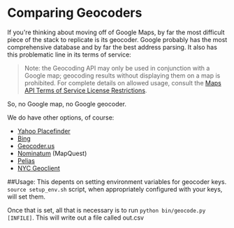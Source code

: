 Comparing Geocoders
===================

If you're thinking about moving off of Google Maps, by far the most difficult piece of the stack to replicate is its geocoder. Google probably has the most comprehensive database and by far the best address parsing. It also has this problematic line in its terms of service:

> Note: the Geocoding API may only be used in conjunction with a Google map; geocoding results without displaying them on a map is prohibited. For complete details on allowed usage, consult the [Maps API Terms of Service License Restrictions](http://code.google.com/apis/maps/terms.html#section_10_12).

So, no Google map, no Google geocoder.

We do have other options, of course:

 - [Yahoo Placefinder][y]
 - [Bing][b]
 - [Geocoder.us][g]
 - [Nominatum][n] (MapQuest)
 - [Pelias][p]
 - [NYC Geoclient][c]

 [y]: http://developer.yahoo.com/geo/placefinder/
 [b]: http://msdn.microsoft.com/en-us/library/cc966793.aspx
 [g]: http://geocoder.us/
 [n]: http://wiki.openstreetmap.org/wiki/Nominatim
 [p]: http://pelias.mapzen.com/
 [c]: https://developer.cityofnewyork.us/api/geoclient-api
 
##Usage: 
 This depents on setting environment variables for geocoder keys.  `source setup_env.sh` script, when appropriately configured with your keys, will set them.
 
 Once that is set, all that is necessary is to run `python bin/geocode.py [INFILE]`. This will write out a file called out.csv
